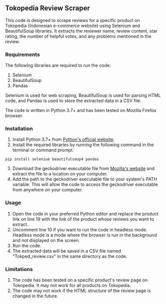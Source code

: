 ## Tokopedia Review Scraper

This code is designed to scrape reviews for a specific product on Tokopedia (Indonesian e-commerce website) using Selenium and BeautifulSoup libraries. It extracts the reviewer name, review content, star rating, the number of helpful votes, and any problems mentioned in the review.

### Requirements

The following libraries are required to run the code:

1. Selenium
2. BeautifulSoup
3. Pandas

Selenium is used for web scraping, BeautifulSoup is used for parsing HTML code, and Pandas is used to store the extracted data in a CSV file.

The code is written in Python 3.7+ and has been tested on Mozilla Firefox browser.

### Installation

1. Install Python 3.7+ from [Python's official website](https://www.python.org/downloads/).
2. Install the required libraries by running the following command in the terminal or command prompt:
```
pip install selenium beautifulsoup4 pandas
```
3. Download the geckodriver executable file from [Mozilla's website](https://github.com/mozilla/geckodriver/releases) and extract the file to a location on your computer.
4. Add the path to the geckodriver executable file to your system's PATH variable. This will allow the code to access the geckodriver executable from anywhere on your computer.

### Usage

1. Open the code in your preferred Python editor and replace the product link on line 19 with the link of the product whose reviews you want to extract.
2. Uncomment line 10 if you want to run the code in headless mode. Headless mode is a mode where the browser is run in the background and not displayed on the screen.
3. Run the code.
4. The extracted data will be saved in a CSV file named "Tokped_review.csv" in the same directory as the code.

### Limitations

1. The code has been tested on a specific product's review page on Tokopedia. It may not work for all products on Tokopedia.
2. The code may not work if the HTML structure of the review page is changed in the future.
